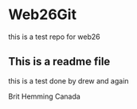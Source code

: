 # Web26Git
this is a test repo for web26

## This is a readme file

this is a test done by drew and again

Brit Hemming
Canada